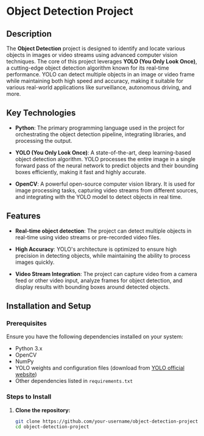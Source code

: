 # Object Detection Project

## Description

The **Object Detection** project is designed to identify and locate various objects in images or video streams using advanced computer vision techniques. The core of this project leverages **YOLO (You Only Look Once)**, a cutting-edge object detection algorithm known for its real-time performance. YOLO can detect multiple objects in an image or video frame while maintaining both high speed and accuracy, making it suitable for various real-world applications like surveillance, autonomous driving, and more.

## Key Technologies

- **Python**: The primary programming language used in the project for orchestrating the object detection pipeline, integrating libraries, and processing the output.
  
- **YOLO (You Only Look Once)**: A state-of-the-art, deep learning-based object detection algorithm. YOLO processes the entire image in a single forward pass of the neural network to predict objects and their bounding boxes efficiently, making it fast and highly accurate.

- **OpenCV**: A powerful open-source computer vision library. It is used for image processing tasks, capturing video streams from different sources, and integrating with the YOLO model to detect objects in real time.

## Features

- **Real-time object detection**: The project can detect multiple objects in real-time using video streams or pre-recorded video files.
  
- **High Accuracy**: YOLO's architecture is optimized to ensure high precision in detecting objects, while maintaining the ability to process images quickly.
  
- **Video Stream Integration**: The project can capture video from a camera feed or other video input, analyze frames for object detection, and display results with bounding boxes around detected objects.

## Installation and Setup

### Prerequisites
Ensure you have the following dependencies installed on your system:
- Python 3.x
- OpenCV
- NumPy
- YOLO weights and configuration files (download from [YOLO official website](https://pjreddie.com/darknet/yolo/))
- Other dependencies listed in `requirements.txt`

### Steps to Install
1. **Clone the repository:**
   ```bash
   git clone https://github.com/your-username/object-detection-project.git
   cd object-detection-project
